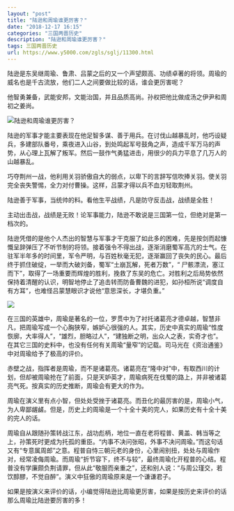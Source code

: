 ```yaml
---
layout: "post"
title: "陆逊和周瑜谁更厉害？"
date: "2018-12-17 16:15"
categories: "三国两晋历史"
description: "陆逊和周瑜谁更厉害？"
tags: 三国两晋历史
url: https://www.y5000.com/zgls/sglj/11300.html
---
```






陆逊是东吴继周瑜、鲁肃、吕蒙之后的又一个声望颇高、功绩卓著的将领。周瑜的威名也是千古流放，他们二人之间要做比较的话，谁会更厉害呢？

他智勇兼备，武能安邦，文能治国，并且品质高尚。孙权把他比做成汤之伊尹和周初之姜尚。

![陆逊和周瑜谁更厉害？](/uploads/allimg/170118/6-1F11Q40A1503.JPG)

陆逊的军事才能主要表现在他足智多谋、善于用兵。在讨伐山越暴乱时，他巧设疑兵，多建部队番号，乘夜进入山谷，到处鸣起军号鼓角之声，造成千军万马的声势，从心理上瓦解了叛军。然后一鼓作气勇猛进击，用很少的兵力平息了几万人的山越暴乱。

巧夺荆州一战，他利用关羽骄傲自大的弱点，以卑下的言辞写信吹捧关羽。使关羽完全丧失警惕，全力对付曹操。这样，吕蒙才得以兵不血刃轻取荆州。

陆逊善于军事，当统帅的料。看他生平战绩，凡是防守反击战，战绩是全胜！

主动出击战，战绩是无败！论军事能力，陆逊不敢说是三国第一位，但绝对是第一档次的。

陆逊凭借的是他个人杰出的智慧与军事才干克服了如此多的困难，先是按剑而起慷慨呈辞弹压了不听节制的将领。接着强令不得出战，逐渐消磨蜀军高亢的士气。在驻军半年多的时间里，军令严明，与百姓秋毫无犯，逐渐赢回了丧失的民心。最后终于抓住破绽，一举而大破刘备，蜀军“土崩瓦解，死者万数”，“
尸骸漂流，塞江而下”，取得了一场重要而辉煌的胜利，挽救了东吴的危亡。对胜利之后局势依然保持着清醒的认识，明智地停止了追击转而防备曹魏的进犯，如孙桓所说“调度自有方耳”，也难怪吕蒙慧眼识才说他“意思深长，才堪负重。”

![](/uploads/allimg/170118/6-1F11Q40I3225.JPG)

在三国的英雄中，周瑜是著名的一位，罗贯中为了衬托诸葛亮才德卓越，智慧非凡，把周瑜写成一个心胸狭窄，嫉妒心很强的人。其实，历史中真实的周瑜“性度恢廓，大率得人”，“雄烈，胆略过人”，“建独断之明，出众人之表，实奇才也”。在其它三国的史料中，也没有任何有关周瑜“量窄”的记载。司马光在《资治通鉴》中对周瑜给予了极高的评价。

赤壁之战，指挥者是周瑜，而不是诸葛亮。诸葛亮在“隆中对”中，有取西川的计划，但却被周瑜抢在了前面，只是天妒英才，周瑜病死在伐蜀的路上，并非被诸葛亮气死。按真实的历史推断，周瑜会有更大的作为。

周瑜在演义里有点小智，但处处受挫于诸葛亮。而丑化的最厉害的是，周瑜小气，为人卑鄙龌鹾。但是，历史上的周瑜是一个十全十美的完人，如果历史有十全十美的完人的话。

周瑜自从跟随孙策转战江东，战功彪柄，地位一直在老将程普、黄盖、韩当等之上，孙策死时更成为托孤的重臣。“内事不决问张昭，外事不决问周瑜。”而这句话又有“专意属周郎”之意。程普自恃三朝元老的身份，心里闹别扭，处处与周瑜作对，经常凌侮周瑜。而周瑜“折节容下，终不与较”，最终周瑜化开程普的心结。程普没有学廉颇负荆请罪，但从此“敬服而亲重之”，还和别人说：“与周公瑾交，若饮醇醪，不觉自醉”。演义中狂傲的周瑜原来是一个谦谦君子。

如果是按演义来评价的话，小编觉得陆逊比周瑜更厉害，如果是按历史来评价的话那么周瑜比陆逊要厉害的多！
